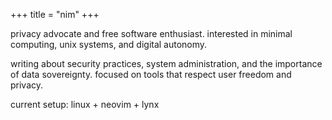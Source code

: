 +++
title = "nim"
+++

privacy advocate and free software enthusiast. interested in minimal computing, unix systems, and digital autonomy.

writing about security practices, system administration, and the importance of data sovereignty. focused on tools that respect user freedom and privacy.

current setup: linux + neovim + lynx
